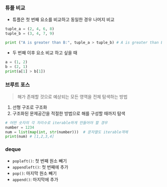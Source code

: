 ### 튜플 비교
- 튜플은 첫 번째 요소를 비교하고 동일한 경우 나머지 비교
```python
tuple_a = (2, 4, 6, 8)
tuple_b = (3, 4, 7, 9)

print ("A is greater than B:", tuple_a > tuple_b) # A is greater than B: False
```
- 두 번째 이후 요소 비교 하고 싶을 때
```python
a = (1, 2)
b = (2, 1)
print(a[1] > b[1])
```

### 브루트 포스
> 해가 존재할 것으로 예상되는 모든 영역을 전체 탐색하는 방법
1. 선형 구조로 구조화
2. 구조화된 문제공간을 적절한 방법으로 해를 구성할 때까지 탐색

```python
# 어떤 숫자의 각 자리수로 iterable하게 만들어야 할 경우
number = 1234
num = list(map(int, str(number)))  # 문자열도 iterable객체
print(num) # [1,2,3,4]
```

### deque
- ```popleft()```: 첫 번째 원소 빼기
- ```appendleft()```: 첫 번째에 추가
- ```pop()```: 마지막 원소 빼기
- ```append()```: 마지막에 추가
